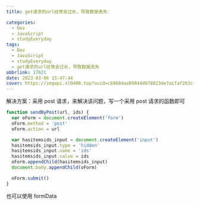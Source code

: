 ```yaml
---
title: get请求的url经常会过长，导致数据丢失

categories:
  - Dev
  - JavaScript
  - studyEveryday
tags:
  - Dev
  - JavaScript
  - studyEveryday
  - get请求的url经常会过长，导致数据丢失
abbrlink: 17621
date: 2023-03-06 15:47:44
cover: https://imgapi.xl0408.top?uuid=cb9684ae09844d678823de7acfaf263c
---
```


解决方案：采用 post 请求，来解决该问题，写一个采用 post 请求的函数即可

```js
function sendByPost(url, ids) {
  var oForm = document.createElement('form')
  oForm.method = 'post'
  oForm.action = url

  var hasitemsids_input = document.createElement('input')
  hasitemsids_input.type = 'hidden'
  hasitemsids_input.name = 'ids'
  hasitemsids_input.value = ids
  oForm.appendChild(hasitemsids_input)
  document.body.appendChild(oForm)

  oForm.submit()
}
```

也可以使用 formData